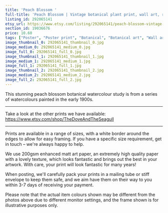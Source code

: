 ```yaml
---
title: 'Peach Blossom '
full-title: 'Peach Blossom | Vintage botanical plant print, wall art, room decor, watercolour | Quality print'
listing_id: 292065141
etsy_url: https://www.etsy.com/listing/292065141/peach-blossom-vintage-botanical-plant?utm_source=site&utm_medium=api&utm_campaign=api
section_id: 19036676
price: 10.60
tags: ["Poster", "Poster print", "Botanical", "Botanical art", "Wall art", "Botanical poster", "Photograph", "Vintage", "Plant", "Watercolour", "Peach", "Blossom", "High quality print"]
image_thumbnail_0: 292065141_thumbnail_0.jpg
image_medium_0: 292065141_medium_0.jpg
image_full_0: 292065141_full_0.jpg
image_thumbnail_1: 292065141_thumbnail_1.jpg
image_medium_1: 292065141_medium_1.jpg
image_full_1: 292065141_full_1.jpg
image_thumbnail_2: 292065141_thumbnail_2.jpg
image_medium_2: 292065141_medium_2.jpg
image_full_2: 292065141_full_2.jpg
---
```

This stunning peach blossom botanical watercolour study is from a series of watercolours painted in the early 1900s.

---

Take a look at the other prints we have available:
https://www.etsy.com/shop/TheDoveAndTheSeagull

---

Prints are available in a range of sizes, with a white border around the edges to allow for easy framing. If you have a specific size requirement, get in touch – we&#39;re always happy to help.

We use 200gsm enhanced matt art paper, an extremely high quality paper with a lovely texture, which looks fantastic and brings out the best in your artwork. With care, your print will look fantastic for many years!

When posting, we&#39;ll carefully pack your prints in a mailing tube or stiff envelope to keep them safe, and we aim have them on their way to you within 3-7 days of receiving your payment.

Please note that the actual item colours shown may be different from the photos above due to different monitor settings, and the frame shown is for illustrative purposes only.
